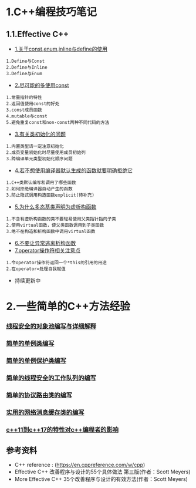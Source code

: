 

# 1.C++编程技巧笔记

## 1.1.Effective C++

- [1.关于const,enum,inline与define的使用](effective/1.md)
```
1.Define与Const
2.Define与Inline
3.Define与Enum
```
- [2.尽可能的多使用const](effective/2.md)
```
1.常量指针的特性
2.返回值使用const的好处
3.const成员函数
4.mutable与const
5.避免重复const和non-const两种不同代码的方法
```
- [3.有关类初始化的问题](effective/3.md)
```
1.内置类型请一定注意初始化
2.成员变量初始化时尽量使用成员初始列
3.跨编译单元类型初始化顺序问题
```
- [4.若不想使用编译器默认生成的函数就要明确拒绝它](effective/4.md)
```
1.C++类默认编写和调用了哪些函数
2.如何拒绝编译器自动产生的函数
3.防止隐式调用构造函数explicit(待补充)
```
- [5.为什么多态基类声明为虚析构函数](effective/5.md)
```
1.不含有虚析构函数的类不要轻易使用父类指针指向子类
2.使用virtual函数，使父类函数调用到子类函数
3.绝不在构造和析构函数中调用virtual函数
```
- [6.不要让异常逃离析构函数](effective/6.md)
- [7.operator操作符相关注意点](effective/7.md)
```
1.令operator操作符返回一个*this的引用的用途
2.在operator=处理自我赋值
```
- 持续更新中



# 2.一些简单的C++方法经验

### [线程安全的对象池编写与详细解释](content/objectpool.md)

### [简单的单例类编写](content/singleton.md)

### [简单的单例保护类编写](content/singleton_protect.md)

### [简单的线程安全的工作队列的编写](content/work_queue.md)

### [简单的协议路由类的编写](content/proto_route.md)

### [实用的网络消息缓存类的编写](content/message_buffer.md)

### [c++11到c++17的特性对c++编程者的影响](content/cpp11_exp.md)

## 参考资料
- C++ reference : (https://en.cppreference.com/w/cpp)
- Effective C++ 改善程序与设计的55个具体做法 第三版(作者：Scott Meyers)
- More Effective C++ 35个改善程序与设计的有效方法(作者：Scott Meyers)